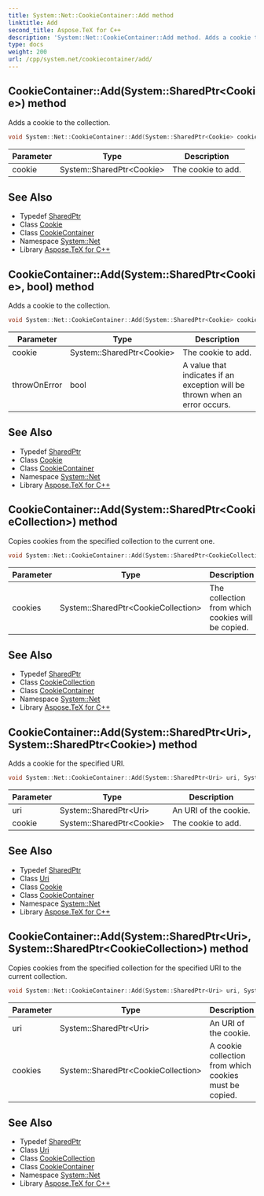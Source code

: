 ```yaml
---
title: System::Net::CookieContainer::Add method
linktitle: Add
second_title: Aspose.TeX for C++
description: 'System::Net::CookieContainer::Add method. Adds a cookie to the collection in C++.'
type: docs
weight: 200
url: /cpp/system.net/cookiecontainer/add/
---
```

## CookieContainer::Add(System::SharedPtr\<Cookie\>) method


Adds a cookie to the collection.

```cpp
void System::Net::CookieContainer::Add(System::SharedPtr<Cookie> cookie)
```


| Parameter | Type | Description |
| --- | --- | --- |
| cookie | System::SharedPtr\<Cookie\> | The cookie to add. |

## See Also

* Typedef [SharedPtr](../../../system/sharedptr/)
* Class [Cookie](../../cookie/)
* Class [CookieContainer](../)
* Namespace [System::Net](../../)
* Library [Aspose.TeX for C++](../../../)
## CookieContainer::Add(System::SharedPtr\<Cookie\>, bool) method


Adds a cookie to the collection.

```cpp
void System::Net::CookieContainer::Add(System::SharedPtr<Cookie> cookie, bool throwOnError)
```


| Parameter | Type | Description |
| --- | --- | --- |
| cookie | System::SharedPtr\<Cookie\> | The cookie to add. |
| throwOnError | bool | A value that indicates if an exception will be thrown when an error occurs. |

## See Also

* Typedef [SharedPtr](../../../system/sharedptr/)
* Class [Cookie](../../cookie/)
* Class [CookieContainer](../)
* Namespace [System::Net](../../)
* Library [Aspose.TeX for C++](../../../)
## CookieContainer::Add(System::SharedPtr\<CookieCollection\>) method


Copies cookies from the specified collection to the current one.

```cpp
void System::Net::CookieContainer::Add(System::SharedPtr<CookieCollection> cookies)
```


| Parameter | Type | Description |
| --- | --- | --- |
| cookies | System::SharedPtr\<CookieCollection\> | The collection from which cookies will be copied. |

## See Also

* Typedef [SharedPtr](../../../system/sharedptr/)
* Class [CookieCollection](../../cookiecollection/)
* Class [CookieContainer](../)
* Namespace [System::Net](../../)
* Library [Aspose.TeX for C++](../../../)
## CookieContainer::Add(System::SharedPtr\<Uri\>, System::SharedPtr\<Cookie\>) method


Adds a cookie for the specified URI.

```cpp
void System::Net::CookieContainer::Add(System::SharedPtr<Uri> uri, System::SharedPtr<Cookie> cookie)
```


| Parameter | Type | Description |
| --- | --- | --- |
| uri | System::SharedPtr\<Uri\> | An URI of the cookie. |
| cookie | System::SharedPtr\<Cookie\> | The cookie to add. |

## See Also

* Typedef [SharedPtr](../../../system/sharedptr/)
* Class [Uri](../../../system/uri/)
* Class [Cookie](../../cookie/)
* Class [CookieContainer](../)
* Namespace [System::Net](../../)
* Library [Aspose.TeX for C++](../../../)
## CookieContainer::Add(System::SharedPtr\<Uri\>, System::SharedPtr\<CookieCollection\>) method


Copies cookies from the specified collection for the specified URI to the current collection.

```cpp
void System::Net::CookieContainer::Add(System::SharedPtr<Uri> uri, System::SharedPtr<CookieCollection> cookies)
```


| Parameter | Type | Description |
| --- | --- | --- |
| uri | System::SharedPtr\<Uri\> | An URI of the cookie. |
| cookies | System::SharedPtr\<CookieCollection\> | A cookie collection from which cookies must be copied. |

## See Also

* Typedef [SharedPtr](../../../system/sharedptr/)
* Class [Uri](../../../system/uri/)
* Class [CookieCollection](../../cookiecollection/)
* Class [CookieContainer](../)
* Namespace [System::Net](../../)
* Library [Aspose.TeX for C++](../../../)
